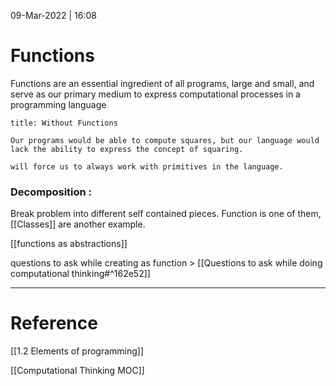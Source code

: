 09-Mar-2022 | 16:08




# Functions

Functions are an essential ingredient of all programs, large and small, and serve as our primary medium to express computational processes in a programming language


```ad-warning
title: Without Functions

Our programs would be able to compute squares, but our language would lack the ability to express the concept of squaring.

will force us to always work with primitives in the language.

```



### Decomposition : 
Break problem into different self contained pieces. Function is one of them, [[Classes]] are another example.

[[functions  as abstractions]]

questions to ask while creating as function > [[Questions to ask while doing computational thinking#^162e52]]


---

# Reference
[[1.2 Elements of programming]]

[[Computational Thinking MOC]]